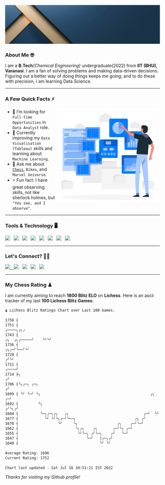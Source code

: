   <img src= "https://github.com/Laxman-Lakhan/Laxman-Lakhan/blob/master/Assets/Header.gif">

### About Me 🤓

I am a **B.Tech**_(Chemical Engineering)_ undergraduate(2022) from **IIT (BHU), Varanasi**. I am a fan of solving problems and making data-driven decisions. Figuring out a better way of doing things keeps me going; and to do these with precision, I am learning Data Science.

---

### A Few Quick Facts ⚡️
<img align="right" alt="Coding" width="340" src="https://github.com/Laxman-Lakhan/Laxman-Lakhan/blob/master/Assets/Data_Vector.jpg">   

- 🤝 I’m looking for `Full-Time Opportunities` in `Data Analyst` role.
- 📖 Currently improving my `Data Visualisation (Tableau)` skills and learning about `Machine Learning`.
- 💬 Ask me about [`Chess`](https://lichess.org/@/YourKingIsInDanger), `Bikes`, and `Marvel Universe`.
- ⚡️ Fun fact: I have great observing skills, not like sherlock holmes, but `"You see, and I observe"`.

---
### Tools & Technology 🖥

<img src="https://img.shields.io/badge/Python-white?logo=Python&logoColor=ColorName&style=ShieldStyle" /> &nbsp;
<img src="https://img.shields.io/badge/MySQL-white?logo=MySQL&logoColor=ColorName&style=ShieldStyle" /> &nbsp;
<img src="https://img.shields.io/badge/Tableau-white?logo=Tableau&logoColor=ColorName&style=ShieldStyle" /> &nbsp;
<img src="https://img.shields.io/badge/Excel-white?logo=Microsoft+Excel&logoColor=196F3D&style=ShieldStyle" /> &nbsp;
<img src="https://img.shields.io/badge/Jupyter-white?logo=Jupyter&logoColor=ColorName&style=ShieldStyle" /> &nbsp;
<img src="https://img.shields.io/badge/pandas-white?logo=Pandas&logoColor=000080&style=ShieldStyle" /> &nbsp;
<img src="https://img.shields.io/badge/numpy-white?logo=Numpy&logoColor=85C1E9&style=ShieldStyle" /> &nbsp;
<img src="https://img.shields.io/badge/scikit learn-white?logo=Scikit+Learn&logoColor=ColorName&style=ShieldStyle" /> &nbsp;



---

### Let's Connect? 🫳🏻

<a href="mailto:laxmansingh.lakhan@gmail.com"> <img src="https://img.icons8.com/fluent/48/000000/gmail.png" width="3.5%"/> &nbsp;
[<img src="https://img.icons8.com/color/48/000000/linkedin.png" width="3.5%"/>](https://www.linkedin.com/in/laxman-lakhan/)  &nbsp;
[<img src="https://img.icons8.com/fluent/48/000000/facebook-new.png" width="3.5%"/>](https://www.facebook.com/s.laxmanlakhan/)  &nbsp;
[<img src="https://img.icons8.com/fluent/48/000000/instagram-new.png" width="3.5%"/>](https://www.instagram.com/laxman.lakhan/)  &nbsp;
[<img src="https://img.icons8.com/color/48/000000/twitter.png" width="3.5%"/>](https://twitter.com/laxman__lakhan)  &nbsp;

 ---
  
### My Chess Rating ♟
  
I am currently aiming to reach **1800 Blitz ELO** on **Lichess**. Here is an ascii tracker of my last **100 Lichess Blitz Games**.

  ```
  ♟︎ 𝙻𝚒𝚌𝚑𝚎𝚜𝚜 𝙱𝚕𝚒𝚝𝚣 𝚁𝚊𝚝𝚒𝚗𝚐𝚜 𝙲𝚑𝚊𝚛𝚝 𝚘𝚟𝚎𝚛 𝙻𝚊𝚜𝚝 𝟷00 𝙶𝚊𝚖𝚎𝚜.
  
1758 ┤
1751 ┤                                                                                          ╭────╮╭╮╭
1743 ┤                                                                              ╭╮  ╭╮╭─────╯    ╰╯╰╯
1736 ┤                                                                          ╭╮╭─╯╰──╯╰╯
1728 ┤                                                                         ╭╯╰╯
1721 ┤                                                                    ╭────╯
1714 ┼╮                                                                  ╭╯
1706 ┤╰╮╭─╮ ╭─╮                                                         ╭╯
1699 ┤ ╰╯ ╰─╯ ╰╮                                                  ╭╮  ╭─╯
1692 ┤         ╰╮                                                ╭╯╰╮╭╯
1684 ┤          ╰─╮╭─╮╭╮   ╭╮                                  ╭─╯  ╰╯
1677 ┤            ╰╯ ╰╯╰╮╭─╯╰──╮                           ╭╮ ╭╯
1670 ┤                  ╰╯     ╰╮                  ╭╮    ╭─╯╰─╯
1662 ┤                          ╰╮╭╮    ╭╮       ╭─╯╰╮ ╭─╯
1655 ┤                           ╰╯╰─╮ ╭╯╰─╮    ╭╯   ╰─╯
1647 ┤                               ╰─╯   │╭─╮╭╯
1640 ┤                                     ╰╯ ╰╯ 

Average Rating: 1696
Current Rating: 1752

Chart last updated - Sat Jul 16 10:51:21 IST 2022  
  ```
  
  
*Thanks for visiting my Github profile!*
